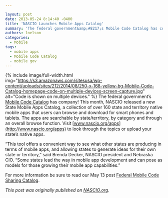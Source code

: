 ```yaml
---

layout: post
date: 2013-05-24 8:14:40 -0400
title: 'NASCIO Launches Mobile Apps Catalog'
summary: 'The federal government&amp;#8217;s Mobile Code Catalog has company! This month, NASCIO released a new State Mobile Apps Catalog, a collection of over 160 state and territory native mobile apps that users can browse and download for smart phones and tablets. The apps are searchable by state/territory, by'
authors: lnelson
categories:
  - Mobile
tags:
  - mobile apps
  - Mobile Code Catalog
  - mobile gov
---
```


{% include image/full-width.html img="https://s3.amazonaws.com/sitesusa/wp-content/uploads/sites/212/2014/08/250-x-168-yellow-bg-Mobile-Code-Catalog-homepage-code-on-multiple-devices-screen-capture.jpg" alt="Code is shown on multiple devices." %}
The federal government&#8217;s [Mobile Code Catalog](http://gsa.github.io/Mobile-Code-Catalog/) has company! This month, NASCIO released a new State Mobile Apps Catalog, a collection of over 160 state and territory native mobile apps that users can browse and download for smart phones and tablets. The apps are searchable by state/territory, by category and through an overall browse function. Visit<span style="font-family: Arial Narrow"> </span>[www.nascio.org/apps](http://www.nascio.org/apps) to look through the topics or upload your state&#8217;s native apps.

&#8220;This tool offers a convenient way to see what other states are producing in terms of mobile apps, and allowing states to generate ideas for their own state or territory,&#8221; said Brenda Decker, NASCIO president and Nebraska CIO. &#8220;Some states lead the way in mobile app development and can pose as models for those growing their mobile app capabilities.&#8221;

For more information be sure to read our May 13 post [Federal Mobile Code Sharing Catalog](https://www.WHATEVER/2013/05/13/federal-mobile-code-sharing-catalog-is-here/ "Federal Mobile Code Sharing Catalog Is Here").

_This post was originally published on  [NASCIO.org](http://www.nascio.org/newsroom/pressrelease.cfm?id=158)._